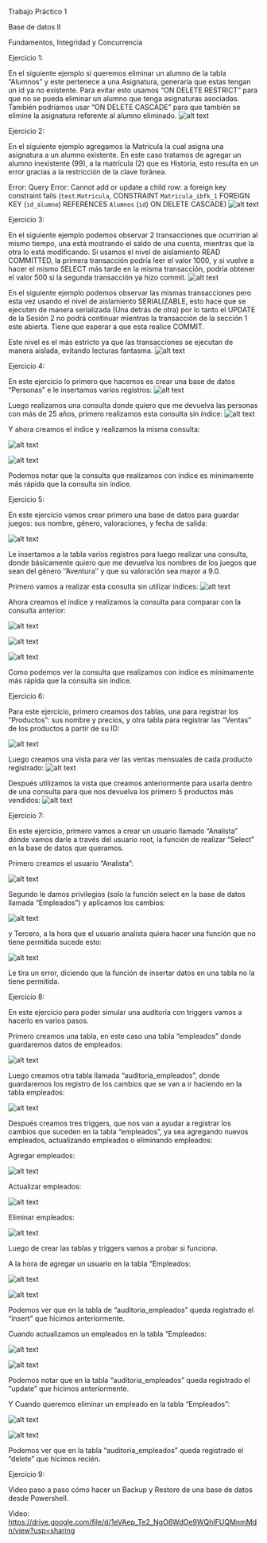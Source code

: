 Trabajo Práctico 1 

Base de datos II 

Fundamentos, Integridad y Concurrencia 

Ejercicio 1:

En el siguiente ejemplo si queremos eliminar un alumno de la tabla “Alumnos” y este pertenece a una Asignatura, generaría que estas tengan un id ya no existente. Para evitar esto usamos “ON DELETE RESTRICT” para que no se pueda eliminar un alumno que tenga asignaturas asociadas. También podríamos usar “ON DELETE CASCADE” para que también se elimine la asignatura referente al alumno eliminado. 
![alt text](imagenes/image.png)

Ejercicio 2: 

En el siguiente ejemplo agregamos la Matrícula la cual asigna una asignatura a un alumno existente. En este caso tratamos de agregar un alumno inexistente (99), a la matrícula (2) que es Historia, esto resulta en un error gracias a la restricción de la clave foránea. 

Error: Query Error: Cannot add or update a child row: a foreign key constraint fails (`test`.`Matricula`, CONSTRAINT 
`Matricula_ibfk_1` FOREIGN KEY (`id_alumno`) REFERENCES `Alumnos` (`id`) ON DELETE CASCADE) 
![alt text](imagenes/image-1.png)

Ejercicio 3: 

En el siguiente ejemplo podemos observar 2 transacciones que ocurrirían al mismo tiempo, una está mostrando el saldo de una cuenta, mientras que la otra lo está modificando. Si usamos el nivel de aislamiento READ COMMITTED,  la primera transacción podría leer el valor 1000, y si vuelve a hacer el mismo SELECT más tarde en la misma transacción, podría obtener el valor 500 si la segunda transacción ya hizo commit. 
![alt text](imagenes/image-2.png)

En el siguiente ejemplo podemos observar las mismas transacciones pero esta vez usando el nivel de aislamiento SERIALIZABLE, esto hace que se ejecuten de manera serializada (Una detrás de otra) por lo tanto el UPDATE de la Sesión 2 no podrá continuar mientras la transacción de la sección 1 este abierta. Tiene que esperar a que esta realice COMMIT. 

Este nivel es el más estricto ya que las transacciones se ejecutan de manera aislada, evitando lecturas fantasma. 
![alt text](imagenes/image-3.png)

Ejercicio 4: 

En este ejercicio lo primero que hacemos es crear una base de datos “Personas” e le insertamos varios registros: 
![alt text](imagenes/image-4.png)

Luego realizamos una consulta donde quiero que me devuelva las personas con más de 25 años, primero realizamos esta consulta sin índice: 
![alt text](imagenes/image-5.png)

Y ahora creamos el indice y realizamos la misma consulta:

![alt text](imagenes/image-25.png)

![alt text](imagenes/image-26.png)

Podemos notar que la consulta que realizamos con índice es minimamente más rápida que la consulta sin índice. 

Ejercicio 5: 

En este ejercicio vamos crear primero una base de datos para guardar juegos: sus nombre, género, valoraciones, y fecha de salida: 

![alt text](imagenes/image-6.png)

Le insertamos a la tabla varios registros para luego realizar una consulta, donde básicamente quiero que me devuelva los nombres de los juegos que sean del género ’’Aventura’’ y que su valoración sea mayor a 9.0. 

Primero vamos a realizar esta consulta sin utilizar índices:
![alt text](imagenes/image-7.png)

Ahora creamos el indice y realizamos la consulta para comparar con la consulta anterior:

![alt text](imagenes/image-27.png)

![alt text](imagenes/image-28.png)

![alt text](imagenes/image-29.png)

Como podemos ver la consulta que realizamos con índice es minimamente más rápida que la consulta sin índice. 

Ejercicio 6: 

Para este ejercicio, primero creamos dos tablas, una para registrar los “Productos”: sus nombre y precios, y otra tabla para registrar las “Ventas” de los productos a partir de su ID: 

![alt text](imagenes/image-8.png)

Luego creamos una vista para ver las ventas mensuales de cada producto registrado: 
![alt text](imagenes/image-9.png)

Después utilizamos la vista que creamos anteriormente para usarla dentro de una consulta para que nos devuelva los primero 5 productos más vendidos: 
![alt text](imagenes/image-10.png)

Ejercicio 7: 

En este ejercicio, primero vamos a crear un usuario llamado “Analista” dónde vamos darle a través del usuario root, la función de realizar “Select” en la base de datos que queramos. 

Primero creamos el usuario “Analista”: 

![alt text](imagenes/image-11.png)

Segundo le damos privilegios (solo la función select en la base de datos llamada “Empleados”) y aplicamos los cambios: 

![alt text](imagenes/image-12.png)

y Tercero, a la hora que el usuario analista quiera hacer una función que no tiene permitida sucede esto: 

![alt text](imagenes/image-13.png)

Le tira un error, diciendo que la función de insertar datos en una tabla no la tiene permitida.

Ejercicio 8: 

En este ejercicio para poder simular una auditoría con triggers vamos a hacerlo en varios pasos. 

Primero creamos una tabla, en este caso una tabla “empleados” donde guardaremos datos de empleados: 

![alt text](imagenes/image-14.png)

Luego creamos otra tabla llamada “auditoria_empleados”, donde guardaremos los registro de los cambios que se van a ir haciendo en la tabla empleados: 

![alt text](imagenes/image-15.png)

Después creamos tres triggers, que nos van a ayudar a registrar los cambios que suceden en la tabla “empleados”, ya sea agregando nuevos empleados, actualizando empleados o eliminando empleados: 

Agregar empleados: 

![alt text](imagenes/image-16.png)

Actualizar empleados: 

![alt text](imagenes/image-17.png)

Eliminar empleados: 

![alt text](imagenes/image-18.png)

Luego de crear las tablas y triggers vamos a probar si funciona. 

A la hora de agregar un usuario en la tabla “Empleados: 

![alt text](imagenes/image-19.png)

![alt text](imagenes/image-20.png)

Podemos ver que en la tabla de “auditoria_empleados” queda registrado el “insert” que hicimos anteriormente.

Cuando actualizamos un empleados en la tabla “Empleados: 

![alt text](imagenes/image-21.png)

![alt text](imagenes/image-22.png)

Podemos notar que en la tabla “auditoria_empleados” queda registrado el “update” que hicimos anteriormente. 

Y Cuando queremos eliminar un empleado en la tabla “Empleados”: 

![alt text](imagenes/image-23.png)

![alt text](imagenes/image-24.png)

Podemos ver que en la tabla “auditoria_empleados” queda registrado el “delete” que hicimos recién. 

Ejercicio 9: 

Video paso a paso cómo hacer un Backup y Restore de una base de datos desde Powershell.

Video: https://drive.google.com/file/d/1eVAep_Te2_NgO6WdOe9WQhIFUQMnmMdn/view?usp=sharing

